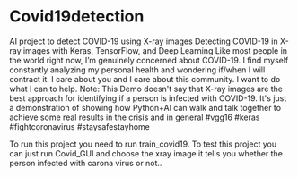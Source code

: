 # Covid19detection
AI project to detect COVID-19 using X-ray images
Detecting COVID-19 in X-ray images with Keras, TensorFlow, and Deep Learning
Like most people in the world right now, I’m genuinely concerned about COVID-19. I find myself constantly analyzing my personal health and wondering if/when I will contract it.
I care about you and I care about this community. I want to do what I can to help.
Note: This Demo doesn't say that X-ray images are the best approach for identifying if a person is infected with COVID-19. It's just a demonstration of showing how Python+AI can walk and talk together to achieve some real results in the crisis and in general 
#vgg16 #keras #fightcoronavirus #staysafestayhome

To run this project you need to run train_covid19.
To test this project you can just run Covid_GUI and choose the xray image it tells you whether the person infected with carona virus or not..
